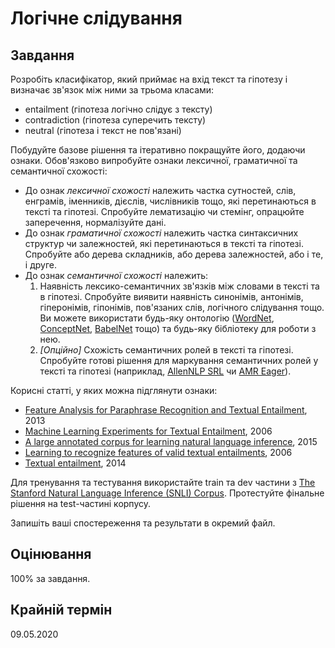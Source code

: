 # Логічне слідування

## Завдання

Розробіть класифікатор, який приймає на вхід текст та гіпотезу і визначає зв'язок між ними за трьома класами:
- entailment (гіпотеза логічно слідує з тексту)
- contradiction (гіпотеза суперечить тексту)
- neutral (гіпотеза і текст не пов'язані)

Побудуйте базове рішення та ітеративно покращуйте його, додаючи ознаки. Обов'язково випробуйте ознаки лексичної, граматичної та семантичної схожості:
* До ознак *лексичної схожості* належить частка сутностей, слів, енграмів, іменників, дієслів, числівників тощо, які перетинаються в тексті та гіпотезі. Спробуйте лематизацію чи стемінг, опрацюйте заперечення, нормалізуйте дані.
* До ознак *граматичної схожості* належить частка синтаксичних структур чи залежностей, які перетинаються в тексті та гіпотезі. Спробуйте або дерева складників, або дерева залежностей, або і те, і друге.
* До ознак *семантичної схожості* належить:
  1. Наявність лексико-семантичних зв'язків між словами в тексті та в гіпотезі. Спробуйте виявити наявність синонімів, антонімів, гіперонімів, гіпонімів, пов'язаних слів, логічного слідування тощо. Ви можете використати будь-яку онтологію ([WordNet](https://wordnet.princeton.edu/), [ConceptNet](http://conceptnet.io/), [BabelNet](https://babelnet.org/) тощо) та будь-яку бібліотеку для роботи з нею.
  2. *[Опційно]* Схожість семантичних ролей в тексті та гіпотезі. Спробуйте готові рішення для маркування семантичних ролей у тексті та гіпотезі (наприклад, [AllenNLP SRL](https://github.com/masrb/allenNLP-SRL) чи [AMR Eager](https://cohort.inf.ed.ac.uk/amreager.html)).

Корисні статті, у яких можна підглянути ознаки:
- [Feature Analysis for Paraphrase Recognition and Textual Entailment](https://pdfs.semanticscholar.org/2d7d/f0b5ac15cdaa50928031f5bb2fc63a0a1f68.pdf), 2013
- [Machine Learning Experiments for Textual Entailment](http://u.cs.biu.ac.il/~nlp/RTE2/Proceedings/02.pdf), 2006
- [A large annotated corpus for learning natural language inference](https://nlp.stanford.edu/pubs/snli_paper.pdf), 2015
- [Learning to recognize features of valid textual entailments](https://nlp.stanford.edu/pubs/rte-naacl06.pdf), 2006
- [Textual entailment](http://www.lsi.upc.edu/~ageno/anlp/textualEntailment.pdf), 2014

Для тренування та тестування використайте train та dev частини з [The Stanford Natural Language Inference (SNLI) Corpus](https://nlp.stanford.edu/projects/snli/). Протестуйте фінальне рішення на test-частині корпусу.

Запишіть ваші спостереження та результати в окремий файл.

## Оцінювання

100% за завдання.

## Крайній термін

09.05.2020

